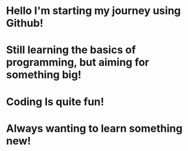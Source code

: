 # Hello I'm starting my journey using Github!
# Still learning the basics of programming, but aiming for something big!
# Coding Is quite fun!
# Always wanting to learn something new!
